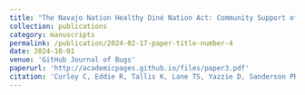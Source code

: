 ```yaml
---
title: "The Navajo Nation Healthy Diné Nation Act: Community Support of a 2% Tax on Unhealthy Foods"
collection: publications
category: manuscripts
permalink: /publication/2024-02-17-paper-title-number-4
date: 2024-10-01
venue: 'GitHub Journal of Bugs'
paperurl: 'http://academicpages.github.io/files/paper3.pdf'
citation: 'Curley C, Eddie R, Tallis K, Lane TS, Yazzie D, Sanderson PR, Lorts C, Shin S, Behrens TK, George C, Antone-Nez R, Ashley C, de Heer HD. (2023). &quot;The Navajo Nation Healthy Diné Nation Act: Community Support of a 2% Tax on Unhealthy Foods.&quot; <i>J Public Health Manag Pract.</i>. 29(5):622-632.'
---
```


